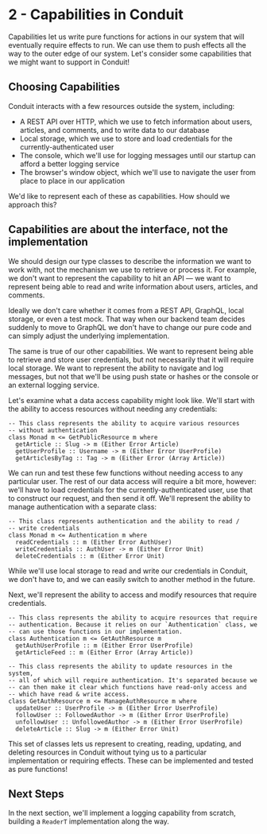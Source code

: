 # 2 - Capabilities in Conduit

Capabilities let us write pure functions for actions in our system that will eventually require effects to run. We can use them to push effects all the way to the outer edge of our system. Let's consider some capabilities that we might want to support in Conduit!

## Choosing Capabilities

Conduit interacts with a few resources outside the system, including:

- A REST API over HTTP, which we use to fetch information about users, articles, and comments, and to write data to our database
- Local storage, which we use to store and load credentials for the currently-authenticated user
- The console, which we'll use for logging messages until our startup can afford a better logging service
- The browser's window object, which we'll use to navigate the user from place to place in our application

We'd like to represent each of these as capabilities. How should we approach this?

## Capabilities are about the interface, not the implementation

We should design our type classes to describe the information we want to work with, not the mechanism we use to retrieve or process it. For example, we don't want to represent the capability to hit an API — we want to represent being able to read and write information about users, articles, and comments. 

Ideally we don't care whether it comes from a REST API, GraphQL, local storage, or even a test mock. That way when our backend team decides suddenly to move to GraphQL we don't have to change our pure code and can simply adjust the underlying implementation.

The same is true of our other capabilities. We want to represent being able to retrieve and store user credentials, but not necessarily that it will require local storage. We want to represent the ability to navigate and log messages, but not that we'll be using push state or hashes or the console or an external logging service.

Let's examine what a data access capability might look like. We'll start with the ability to access resources without needing any credentials:

    -- This class represents the ability to acquire various resources
    -- without authentication
    class Monad m <= GetPublicResource m where
      getArticle :: Slug -> m (Either Error Article)
      getUserProfile :: Username -> m (Either Error UserProfile)
      getArticlesByTag :: Tag -> m (Either Error (Array Article))

We can run and test these few functions without needing access to any particular user. The rest of our data access will require a bit more, however: we'll have to load credentials for the currently-authenticated user, use that to construct our request, and then send it off. We'll represent the ability to manage authentication with a separate class:

    -- This class represents authentication and the ability to read / 
    -- write credentials
    class Monad m <= Authentication m where
      readCredentials :: m (Either Error AuthUser)
      writeCredentials :: AuthUser -> m (Either Error Unit)
      deleteCredentials :: m (Either Error Unit)

While we'll use local storage to read and write our credentials in Conduit, we don't have to, and we can easily switch to another method in the future.

Next, we'll represent the ability to access and modify resources that require credentials.

    -- This class represents the ability to acquire resources that require
    -- authentication. Because it relies on our `Authentication` class, we
    -- can use those functions in our implementation.
    class Authentication m <= GetAuthResource m
      getAuthUserProfile :: m (Either Error UserProfile)
      getArticleFeed :: m (Either Error (Array Article))
    
    -- This class represents the ability to update resources in the system,
    -- all of which will require authentication. It's separated because we
    -- can then make it clear which functions have read-only access and 
    -- which have read & write access.
    class GetAuthResource m <= ManageAuthResource m where
      updateUser :: UserProfile -> m (Either Error UserProfile)
      followUser :: FollowedAuthor -> m (Either Error UserProfile)
      unfollowUser :: UnfollowedAuthor -> m (Either Error UserProfile)
      deleteArticle :: Slug -> m (Either Error Unit)

This set of classes lets us represent to creating, reading, updating, and deleting resources in Conduit without tying us to a particular implementation or requiring effects. These can be implemented and tested as pure functions!

## Next Steps

In the next section, we'll implement a logging capability from scratch, building a `ReaderT` implementation along the way.
